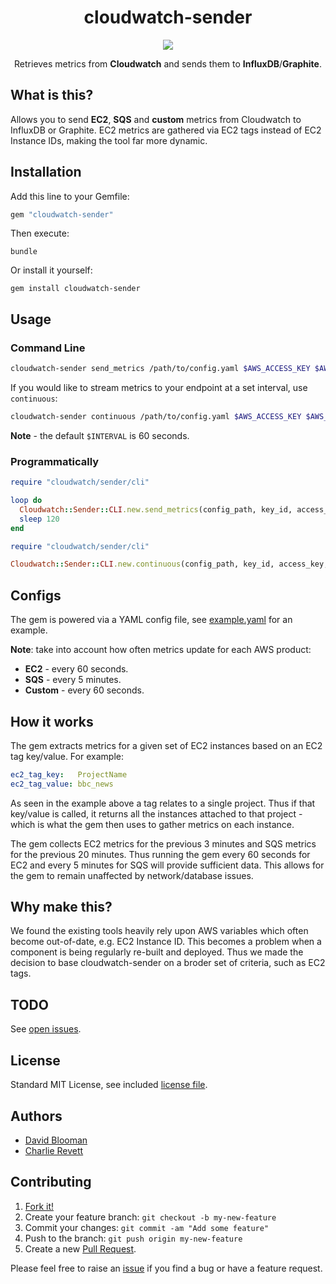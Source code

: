 <h1 align="center">cloudwatch-sender</h1>

<p align="center">
  <a href="https://rubygems.org/gems/cloudwatch-sender"><img src="https://img.shields.io/gem/v/cloudwatch-sender.svg?style=flat-square"></a>
</p>

<p align="center">
  Retrieves metrics from <b>Cloudwatch</b> and sends them to <b>InfluxDB</b>/<b>Graphite</b>.
</p>

## What is this?

Allows you to send **EC2**, **SQS** and **custom** metrics from Cloudwatch to InfluxDB or Graphite. EC2 metrics are gathered via EC2 tags instead of EC2 Instance IDs, making the tool far more dynamic.

## Installation

Add this line to your Gemfile:

```ruby
gem "cloudwatch-sender"
```

Then execute:

```
bundle
```

Or install it yourself:

```
gem install cloudwatch-sender
```

## Usage

### Command Line

```sh
cloudwatch-sender send_metrics /path/to/config.yaml $AWS_ACCESS_KEY $AWS_SECRET_KEY $AWS_REGION
```

If you would like to stream metrics to your endpoint at a set interval, use `continuous`:

```sh
cloudwatch-sender continuous /path/to/config.yaml $AWS_ACCESS_KEY $AWS_SECRET_KEY $AWS_REGION $INTERVAL
```

**Note** - the default `$INTERVAL` is 60 seconds.

### Programmatically

```ruby
require "cloudwatch/sender/cli"

loop do
  Cloudwatch::Sender::CLI.new.send_metrics(config_path, key_id, access_key, region)
  sleep 120
end
```

```ruby
require "cloudwatch/sender/cli"

Cloudwatch::Sender::CLI.new.continuous(config_path, key_id, access_key, region, sleep_time)
```

## Configs

The gem is powered via a YAML config file, see [example.yaml](https://github.com/BBC-News/cloudwatch-sender/blob/master/configs/example.yaml) for an example.

**Note**: take into account how often metrics update for each AWS product:

- **EC2** - every 60 seconds.
- **SQS** - every 5 minutes.
- **Custom** - every 60 seconds.

## How it works

The gem extracts metrics for a given set of EC2 instances based on an EC2 tag key/value. For example:

```yaml
ec2_tag_key:   ProjectName
ec2_tag_value: bbc_news
```

As seen in the example above a tag relates to a single project. Thus if that key/value is called, it returns all the instances attached to that project - which is what the gem then uses to gather metrics on each instance.

The gem collects EC2 metrics for the previous 3 minutes and SQS metrics for the previous 20 minutes. Thus running the gem every 60 seconds for EC2 and every 5 minutes for SQS will provide sufficient data. This allows for the gem to remain unaffected by network/database issues.

## Why make this?

We found the existing tools heavily rely upon AWS variables which often become out-of-date, e.g. EC2 Instance ID. This becomes a problem when a component is being regularly re-built and deployed. Thus we made the decision to base cloudwatch-sender on a broder set of criteria, such as EC2 tags.

## TODO

See [open issues](https://github.com/BBC-News/cloudwatch-sender/issues?utf8=%E2%9C%93&q=is%3Aopen+is%3Aissue+label%3Ato-do).

## License

Standard MIT License, see included [license file](https://github.com/BBC-News/cloudwatch-sender/blob/master/LICENSE.txt).

## Authors

- [David Blooman](http://twitter.com/dblooman)
- [Charlie Revett](http://twitter.com/charlierevett)

## Contributing

1. [Fork it!](https://github.com/bbc-news/cloudwatch-sender/fork)
2. Create your feature branch: `git checkout -b my-new-feature`
3. Commit your changes: `git commit -am "Add some feature"`
4. Push to the branch: `git push origin my-new-feature`
5. Create a new [Pull Request](https://github.com/BBC-News/cloudwatch-sender/compare).

Please feel free to raise an [issue](https://github.com/BBC-News/cloudwatch-sender/issues/new) if you find a bug or have a feature request.
